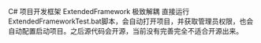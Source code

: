 C# 项目开发框架 ExtendedFramework 极致解耦 直接运行ExtendedFrameworkTest.bat脚本，会自动打开项目，并获取管理员权限，也会自动配置启动项目。之后源代码会开源，当前没有完善完全不适合开源出来。
